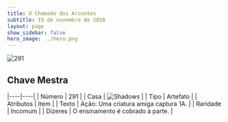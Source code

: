 ```yaml
---
title: O Chamado dos Arcontes
subtitle: 15 de novembro de 2018
layout: page
show_sidebar: false
hero_image: ../hero.png
---
```


![291](https://cdn.keyforgegame.com/media/card_front/pt/341_291_7FCVJGVJQF96_pt.png)

## Chave Mestra

|----|----|
| Número | 291 |
| Casa | ![Shadows](https://archonarcana.com/images/thumb/e/ee/Shadows.png/22px-Shadows.png "Sombras") |
| Tipo | Artefato |
| Atributos | Item |
| Texto | Ação: Uma criatura amiga captura 1A. |
| Raridade | Incomum |
| Dizeres | O ensinamento é cobrado à parte. |
